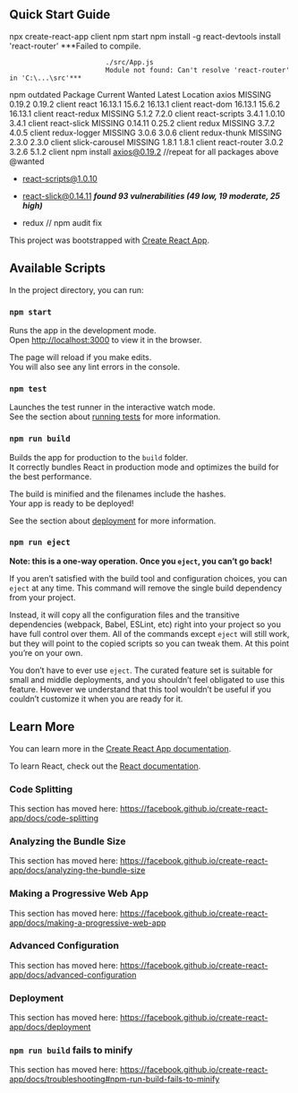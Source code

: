 ## Quick Start Guide
npx create-react-app client
npm start
npm install -g react-devtools
install 'react-router'                            ***Failed to compile.

                            ./src/App.js
                            Module not found: Can't resolve 'react-router' in 'C:\...\src'*** 
npm outdated
                Package         Current   Wanted   Latest  Location
                axios           MISSING   0.19.2   0.19.2  client
                react           16.13.1   15.6.2  16.13.1  client
                react-dom       16.13.1   15.6.2  16.13.1  client
                react-redux     MISSING    5.1.2    7.2.0  client
                react-scripts     3.4.1   1.0.10    3.4.1  client
                react-slick     MISSING  0.14.11   0.25.2  client
                redux           MISSING    3.7.2    4.0.5  client
                redux-logger    MISSING    3.0.6    3.0.6  client
                redux-thunk     MISSING    2.3.0    2.3.0  client
                slick-carousel  MISSING    1.8.1    1.8.1  client
                react-router      3.0.2    3.2.6    5.1.2  client
npm install axios@0.19.2
//repeat for all packages above @wanted
+ react-scripts@1.0.10

+ react-slick@0.14.11
***found 93 vulnerabilities (49 low, 19 moderate, 25 high)***
+ redux 
//
npm audit fix




This project was bootstrapped with [Create React App](https://github.com/facebook/create-react-app).

## Available Scripts

In the project directory, you can run:

### `npm start`

Runs the app in the development mode.<br />
Open [http://localhost:3000](http://localhost:3000) to view it in the browser.

The page will reload if you make edits.<br />
You will also see any lint errors in the console.

### `npm test`

Launches the test runner in the interactive watch mode.<br />
See the section about [running tests](https://facebook.github.io/create-react-app/docs/running-tests) for more information.

### `npm run build`

Builds the app for production to the `build` folder.<br />
It correctly bundles React in production mode and optimizes the build for the best performance.

The build is minified and the filenames include the hashes.<br />
Your app is ready to be deployed!

See the section about [deployment](https://facebook.github.io/create-react-app/docs/deployment) for more information.

### `npm run eject`

**Note: this is a one-way operation. Once you `eject`, you can’t go back!**

If you aren’t satisfied with the build tool and configuration choices, you can `eject` at any time. This command will remove the single build dependency from your project.

Instead, it will copy all the configuration files and the transitive dependencies (webpack, Babel, ESLint, etc) right into your project so you have full control over them. All of the commands except `eject` will still work, but they will point to the copied scripts so you can tweak them. At this point you’re on your own.

You don’t have to ever use `eject`. The curated feature set is suitable for small and middle deployments, and you shouldn’t feel obligated to use this feature. However we understand that this tool wouldn’t be useful if you couldn’t customize it when you are ready for it.

## Learn More

You can learn more in the [Create React App documentation](https://facebook.github.io/create-react-app/docs/getting-started).

To learn React, check out the [React documentation](https://reactjs.org/).

### Code Splitting

This section has moved here: https://facebook.github.io/create-react-app/docs/code-splitting

### Analyzing the Bundle Size

This section has moved here: https://facebook.github.io/create-react-app/docs/analyzing-the-bundle-size

### Making a Progressive Web App

This section has moved here: https://facebook.github.io/create-react-app/docs/making-a-progressive-web-app

### Advanced Configuration

This section has moved here: https://facebook.github.io/create-react-app/docs/advanced-configuration

### Deployment

This section has moved here: https://facebook.github.io/create-react-app/docs/deployment

### `npm run build` fails to minify

This section has moved here: https://facebook.github.io/create-react-app/docs/troubleshooting#npm-run-build-fails-to-minify

